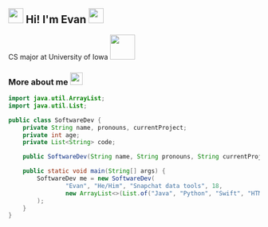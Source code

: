 ## <img src="https://emojis.slackmojis.com/emojis/images/1643515328/13471/wave.gif?1643515328" width="30"> Hi! I'm Evan <img src="https://media1.giphy.com/media/NeINOsLLPNP6U/giphy.gif" width="30">
CS major at University of Iowa <img src="https://media1.giphy.com/media/cIn5fTcjnKhStIeAef/giphy.gif" width="50">

### More about me <img src="https://media3.giphy.com/media/RAGUpYLsOX2Pm/giphy.gif" width="25">
```java
import java.util.ArrayList;
import java.util.List;

public class SoftwareDev {
    private String name, pronouns, currentProject;
    private int age;
    private List<String> code;

    public SoftwareDev(String name, String pronouns, String currentProject, int age, List<String> code) {...}

    public static void main(String[] args) {
        SoftwareDev me = new SoftwareDev(
                "Evan", "He/Him", "Snapchat data tools", 18,
                new ArrayList<>(List.of("Java", "Python", "Swift", "HTML", "JavaScript"))
        );
    }
}
```
